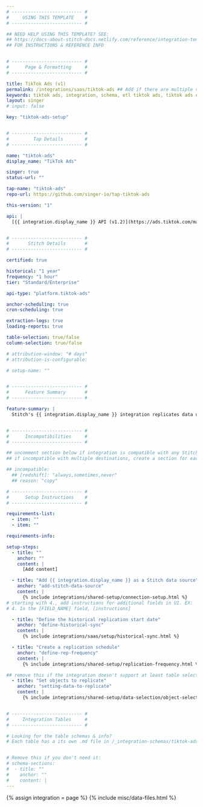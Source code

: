 ```yaml
---
# -------------------------- #
#     USING THIS TEMPLATE    #
# -------------------------- #

## NEED HELP USING THIS TEMPLATE? SEE:
## https://docs-about-stitch-docs.netlify.com/reference/integration-templates/saas/
## FOR INSTRUCTIONS & REFERENCE INFO


# -------------------------- #
#      Page & Formatting     #
# -------------------------- #

title: TikTok Ads (v1)
permalink: /integrations/saas/tiktok-ads ## Add if there are multiple versions: /vVERSION
keywords: tiktok ads, integration, schema, etl tiktok ads, tiktok ads etl, tiktok ads schema
layout: singer
# input: false

key: "tiktok-ads-setup"


# -------------------------- #
#         Tap Details        #
# -------------------------- #

name: "tiktok-ads"
display_name: "TikTok Ads"

singer: true
status-url: ""

tap-name: "tiktok-ads"
repo-url: https://github.com/singer-io/tap-tiktok-ads

this-version: "1"

api: |
  [{{ integration.display_name }} API (v1.2)](https://ads.tiktok.com/marketing_api/docs?id=1701890905779201){:target="new"}


# -------------------------- #
#       Stitch Details       #
# -------------------------- #

certified: true 

historical: "1 year"
frequency: "1 hour"
tier: "Standard/Enterprise"

api-type: "platform.tiktok-ads"

anchor-scheduling: true
cron-scheduling: true

extraction-logs: true
loading-reports: true

table-selection: true/false
column-selection: true/false

# attribution-window: "# days"
# attribution-is-configurable: 

# setup-name: ""


# -------------------------- #
#      Feature Summary       #
# -------------------------- #

feature-summary: |
  Stitch's {{ integration.display_name }} integration replicates data using the {{ integration.api | flatify | strip }}. Refer to the [Schema](#schema) section for a list of objects available for replication.


# -------------------------- #
#      Incompatibilities     #
# -------------------------- #

## uncomment section below if integration is compatible with any Stitch destinations
## if incompatible with multiple destinations, create a section for each destination

## incompatible:
  ## [redshift]: "always,sometimes,never"
  ## reason: "copy" 

# -------------------------- #
#      Setup Instructions    #
# -------------------------- #

requirements-list:
  - item: ""
  - item: ""

requirements-info:

setup-steps:
  - title: ""
    anchor: ""
    content: |
      [Add content]

  - title: "Add {{ integration.display_name }} as a Stitch data source"
    anchor: "add-stitch-data-source"
    content: |
      {% include integrations/shared-setup/connection-setup.html %}
# starting with 4., add instructions for additional fields in UI. EX:
# 4. In the [FIELD_NAME] field, [instructions]

  - title: "Define the historical replication start date"
    anchor: "define-historical-sync"
    content: |
      {% include integrations/saas/setup/historical-sync.html %}

  - title: "Create a replication schedule"
    anchor: "define-rep-frequency"
    content: |
      {% include integrations/shared-setup/replication-frequency.html %}

## remove this if the integration doesn't support at least table selection
  - title: "Set objects to replicate"
    anchor: "setting-data-to-replicate"
    content: |
      {% include integrations/shared-setup/data-selection/object-selection.html %} 


# -------------------------- #
#     Integration Tables     #
# -------------------------- #

# Looking for the table schemas & info?
# Each table has a its own .md file in /_integration-schemas/tiktok-ads


# Remove this if you don't need it:
# schema-sections:
#  - title: ""
#    anchor: ""
#    content: |
---
```

{% assign integration = page %}
{% include misc/data-files.html %}